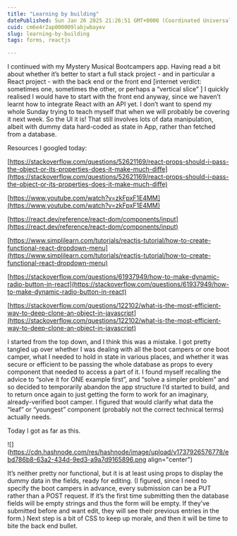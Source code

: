 ```yaml
---
title: "Learning by building"
datePublished: Sun Jan 26 2025 21:26:51 GMT+0000 (Coordinated Universal Time)
cuid: cm6e4r2ap000009labjwbayev
slug: learning-by-building
tags: forms, reactjs

---
```


I continued with my Mystery Musical Bootcampers app. Having read a bit about whether it’s better to start a full stack project - and in particular a React project - with the back end or the front end \[internet verdict: sometimes one, sometimes the other, or perhaps a “vertical slice” \] I quickly realised I would have to start with the front end anyway, since we haven’t learnt how to integrate React with an API yet. I don’t want to spend my whole Sunday trying to teach myself that when we will probably be covering it next week. So the UI it is! That still involves lots of data manipulation, albeit with dummy data hard-coded as state in App, rather than fetched from a database.

Resources I googled today:

[https://stackoverflow.com/questions/52621169/react-props-should-i-pass-the-object-or-its-properties-does-it-make-much-diffe](https://stackoverflow.com/questions/52621169/react-props-should-i-pass-the-object-or-its-properties-does-it-make-much-diffe)

[https://www.youtube.com/watch?v=zkFpxF1E4MM](https://www.youtube.com/watch?v=zkFpxF1E4MM)

[https://react.dev/reference/react-dom/components/input](https://react.dev/reference/react-dom/components/input)

[https://www.simplilearn.com/tutorials/reactjs-tutorial/how-to-create-functional-react-dropdown-menu](https://www.simplilearn.com/tutorials/reactjs-tutorial/how-to-create-functional-react-dropdown-menu)

[https://stackoverflow.com/questions/61937949/how-to-make-dynamic-radio-button-in-react](https://stackoverflow.com/questions/61937949/how-to-make-dynamic-radio-button-in-react)

[https://stackoverflow.com/questions/122102/what-is-the-most-efficient-way-to-deep-clone-an-object-in-javascript](https://stackoverflow.com/questions/122102/what-is-the-most-efficient-way-to-deep-clone-an-object-in-javascript)

I started from the top down, and I think this was a mistake. I got pretty tangled up over whether I was dealing with all the boot campers or one boot camper, what I needed to hold in state in various places, and whether it was secure or efficient to be passing the whole database as props to every component that needed to access a part of it. I found myself recalling the advice to “solve it for ONE example first”, and “solve a simpler problem” and so decided to temporarily abandon the app structure I‘d started to build, and to return once again to just getting the form to work for an imaginary, already-verified boot camper. I figured that would clarify what data the “leaf” or “youngest” component (probably not the correct technical terms) actually needs.

Today I got as far as this.

![](https://cdn.hashnode.com/res/hashnode/image/upload/v1737926576778/ebd786b8-63a2-434d-9ed3-a9a7d9165896.png align="center")

It’s neither pretty nor functional, but it is at least using props to display the dummy data in the fields, ready for editing. (I figured, since I need to specify the boot campers in advance, every submission can be a PUT rather than a POST request. If it’s the first time submitting then the database fields will be empty strings and thus the form will be empty. If they’ve submitted before and want edit, they will see their previous entries in the form.) Next step is a bit of CSS to keep up morale, and then it will be time to bite the back end bullet.